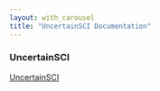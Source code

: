 ```yaml
---
layout: with_carousel
title: "UncertainSCI Documentation"
---
```


### UncertainSCI

[UncertainSCI](https://github.com/SCIInstitute/UncertainSCI)
